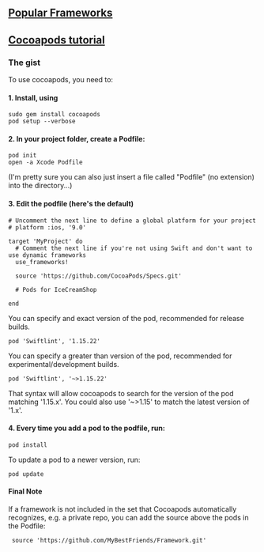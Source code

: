 
## [Popular Frameworks](https://developer.apple.com/documentation/)

## [Cocoapods tutorial](https://www.raywenderlich.com/626-cocoapods-tutorial-for-swift-getting-started)

### The gist

To use cocoapods, you need to:
#### 1. Install, using 
```
sudo gem install cocoapods
pod setup --verbose
```
#### 2. **In your project folder, create a Podfile:**
```
pod init
open -a Xcode Podfile
```
(I'm pretty sure you can also just insert a file called "Podfile" (no extension) into the directory...)

#### 3. Edit the podfile (here's the default)
```
# Uncomment the next line to define a global platform for your project
# platform :ios, '9.0'

target 'MyProject' do
  # Comment the next line if you're not using Swift and don't want to use dynamic frameworks
  use_frameworks!

  source 'https://github.com/CocoaPods/Specs.git'
  
  # Pods for IceCreamShop

end
```
You can specify and exact version of the pod, recommended for release builds. 

```pod 'Swiftlint', '1.15.22'```

You can specify a greater than version of the pod, recommended for experimental/development builds.  

```pod 'Swiftlint', '~>1.15.22'```

That syntax will allow cocoapods to search for the version of the pod matching '1.15.x'. You could also use '~>1.15' to match the latest version of '1.x'. 

#### 4. Every time you add a pod to the podfile, run:
```
pod install
```
To update a pod to a newer version, run:
```
pod update
```

#### Final Note
If a framework is not included in the set that Cocoapods automatically recognizes, e.g. a private repo, you can add the source above the pods in the Podfile:
```
 source 'https://github.com/MyBestFriends/Framework.git'
 ```
